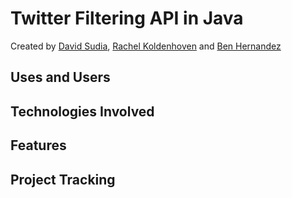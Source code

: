 # Twitter Filtering API in Java
Created by [David Sudia](https://github.com/dsudia), [Rachel Koldenhoven](https://github.com/rachelkoldenhoven) and [Ben Hernandez](https://github.com/benaychh)
## Uses and Users

## Technologies Involved

## Features

## Project Tracking
